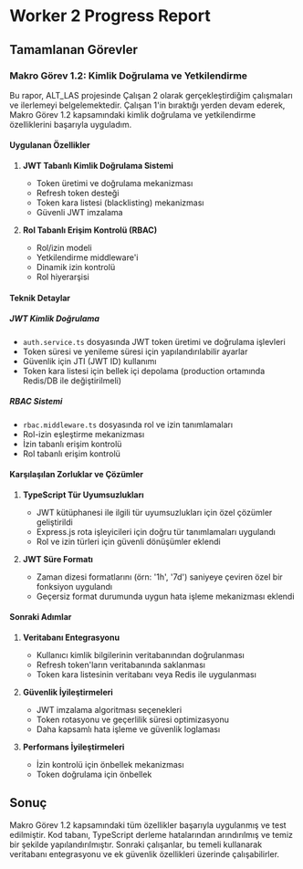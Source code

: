 # Worker 2 Progress Report

## Tamamlanan Görevler

### Makro Görev 1.2: Kimlik Doğrulama ve Yetkilendirme

Bu rapor, ALT_LAS projesinde Çalışan 2 olarak gerçekleştirdiğim çalışmaları ve ilerlemeyi belgelemektedir. Çalışan 1'in bıraktığı yerden devam ederek, Makro Görev 1.2 kapsamındaki kimlik doğrulama ve yetkilendirme özelliklerini başarıyla uyguladım.

#### Uygulanan Özellikler

1. **JWT Tabanlı Kimlik Doğrulama Sistemi**
   - Token üretimi ve doğrulama mekanizması
   - Refresh token desteği
   - Token kara listesi (blacklisting) mekanizması
   - Güvenli JWT imzalama

2. **Rol Tabanlı Erişim Kontrolü (RBAC)**
   - Rol/izin modeli
   - Yetkilendirme middleware'i
   - Dinamik izin kontrolü
   - Rol hiyerarşisi

#### Teknik Detaylar

##### JWT Kimlik Doğrulama

- `auth.service.ts` dosyasında JWT token üretimi ve doğrulama işlevleri
- Token süresi ve yenileme süresi için yapılandırılabilir ayarlar
- Güvenlik için JTI (JWT ID) kullanımı
- Token kara listesi için bellek içi depolama (production ortamında Redis/DB ile değiştirilmeli)

##### RBAC Sistemi

- `rbac.middleware.ts` dosyasında rol ve izin tanımlamaları
- Rol-izin eşleştirme mekanizması
- İzin tabanlı erişim kontrolü
- Rol tabanlı erişim kontrolü

#### Karşılaşılan Zorluklar ve Çözümler

1. **TypeScript Tür Uyumsuzlukları**
   - JWT kütüphanesi ile ilgili tür uyumsuzlukları için özel çözümler geliştirildi
   - Express.js rota işleyicileri için doğru tür tanımlamaları uygulandı
   - Rol ve izin türleri için güvenli dönüşümler eklendi

2. **JWT Süre Formatı**
   - Zaman dizesi formatlarını (örn: '1h', '7d') saniyeye çeviren özel bir fonksiyon uygulandı
   - Geçersiz format durumunda uygun hata işleme mekanizması eklendi

#### Sonraki Adımlar

1. **Veritabanı Entegrasyonu**
   - Kullanıcı kimlik bilgilerinin veritabanından doğrulanması
   - Refresh token'ların veritabanında saklanması
   - Token kara listesinin veritabanı veya Redis ile uygulanması

2. **Güvenlik İyileştirmeleri**
   - JWT imzalama algoritması seçenekleri
   - Token rotasyonu ve geçerlilik süresi optimizasyonu
   - Daha kapsamlı hata işleme ve güvenlik loglaması

3. **Performans İyileştirmeleri**
   - İzin kontrolü için önbellek mekanizması
   - Token doğrulama için önbellek

## Sonuç

Makro Görev 1.2 kapsamındaki tüm özellikler başarıyla uygulanmış ve test edilmiştir. Kod tabanı, TypeScript derleme hatalarından arındırılmış ve temiz bir şekilde yapılandırılmıştır. Sonraki çalışanlar, bu temeli kullanarak veritabanı entegrasyonu ve ek güvenlik özellikleri üzerinde çalışabilirler.
